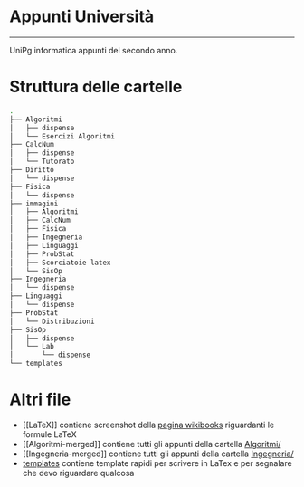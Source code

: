 # Appunti Università

----

UniPg informatica appunti del secondo anno.

# Struttura delle cartelle

````bash
.
├── Algoritmi
│   ├── dispense
│   └── Esercizi Algoritmi
├── CalcNum
│   ├── dispense
│   └── Tutorato
├── Diritto
│   └── dispense
├── Fisica
│   └── dispense
├── immagini
│   ├── Algoritmi
│   ├── CalcNum
│   ├── Fisica
│   ├── Ingegneria
│   ├── Linguaggi
│   ├── ProbStat
│   ├── Scorciatoie latex
│   └── SisOp
├── Ingegneria
│   └── dispense
├── Linguaggi
│   └── dispense
├── ProbStat
│   └── Distribuzioni
├── SisOp
│   ├── dispense
│   └── Lab
│       └── dispense
└── templates
````

# Altri file

- [[LaTeX]] contiene screenshot della [pagina wikibooks](https://en.wikibooks.org/wiki/LaTeX/Mathematics) riguardanti le formule LaTeX
- [[Algoritmi-merged]] contiene tutti gli appunti della cartella [Algoritmi/](Algoritmi/)
- [[Ingegneria-merged]] contiene tutti gli appunti della cartella [Ingegneria/](Ingegneria/)
- [templates](./templates/) contiene template rapidi per scrivere in LaTex e per segnalare che devo riguardare qualcosa